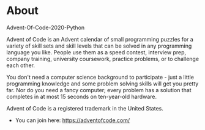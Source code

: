 # About

Advent-Of-Code-2020-Python

Advent of Code is an Advent calendar of small programming puzzles for a variety of skill sets and skill levels 
that can be solved in any programming language you like. People use them as a speed contest, interview prep, company training, 
university coursework, practice problems, or to challenge each other.

You don't need a computer science background to participate - just a little programming knowledge and some problem solving skills 
will get you pretty far. Nor do you need a fancy computer; every problem has a solution that completes in at most 15 seconds on 
ten-year-old hardware.

Advent of Code is a registered trademark in the United States.

- You can join here:
https://adventofcode.com/